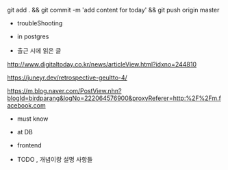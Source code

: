 


git add . && git commit -m 'add content for today' && git push origin master

- troubleShooting


- in postgres


- 출근 시에 읽은 글 

http://www.digitaltoday.co.kr/news/articleView.html?idxno=244810

https://juneyr.dev/retrospective-geultto-4/

https://m.blog.naver.com/PostView.nhn?blogId=birdparang&logNo=222064576900&proxyReferer=http:%2F%2Fm.facebook.com

- must know 




- at DB 


- frontend


- TODO , 개념이랑 설명 사항들 




